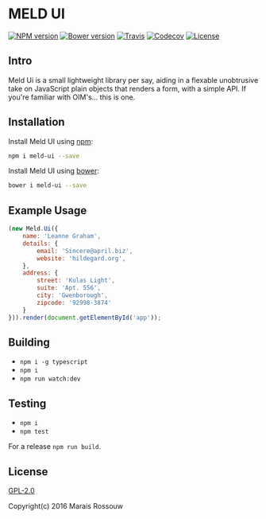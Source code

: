 MELD UI
=======

[![NPM version](https://img.shields.io/npm/v/meld-ui.svg?style=flat-square)](https://www.npmjs.com/package/meld-ui)
[![Bower version](https://img.shields.io/bower/v/meld-ui.svg?style=flat-square)](https://github.com/maraisr/meld-ui)
[![Travis](https://img.shields.io/travis/maraisr/meld-ui.svg?style=flat-square)](https://travis-ci.org/maraisr/meld-ui)
[![Codecov](https://img.shields.io/codecov/c/github/maraisr/meld-ui.svg?style=flat-square)](https://codecov.io/github/maraisr/meld-ui)
[![License](https://img.shields.io/npm/l/meld-ui.svg?style=flat-square)](https://github.com/maraisr/meld-ui/blob/master/LICENSE.md)

## Intro
Meld Ui is a small lightweight library per say, aiding in a flexable unobtrusive take on JavaScript plain objects that renders a form, with a simple API. If you're familiar with OIM's... this is one.

## Installation
Install Meld UI using [npm](https://docs.npmjs.com/):
```sh
npm i meld-ui --save
```

Install Meld UI using [bower](http://bower.io/#getting-started):
```sh
bower i meld-ui --save
```

## Example Usage
```JavaScript
(new Meld.Ui({
	name: 'Leanne Graham',
	details: {
		email: 'Sincere@april.biz',
		website: 'hildegard.org',
	},
	address: {
		street: 'Kulas Light',
		suite: 'Apt. 556',
		city: 'Gwenborough',
		zipcode: '92998-3874'
	}
})).render(document.getElementById('app'));
```

## Building
- `npm i -g typescript`
- `npm i`
- `npm run watch:dev`

## Testing
- `npm i`
- `npm test`

For a release `npm run build`.

## License
[GPL-2.0](https://github.com/maraisr/meld-ui/blob/master/LICENSE.md)

Copyright(c) 2016 Marais Rossouw

